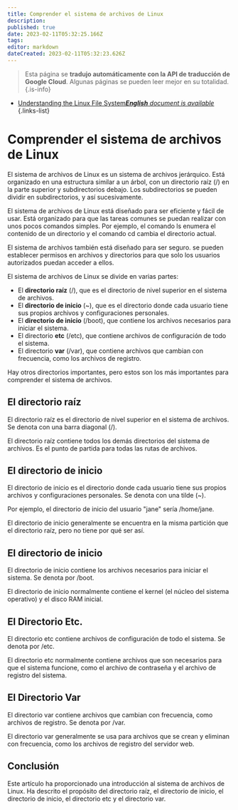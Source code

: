 ```yaml
---
title: Comprender el sistema de archivos de Linux
description: 
published: true
date: 2023-02-11T05:32:25.166Z
tags: 
editor: markdown
dateCreated: 2023-02-11T05:32:23.626Z
---
```


> Esta página se **tradujo automáticamente con la API de traducción de Google Cloud**.
Algunas páginas se pueden leer mejor en su totalidad.{.is-info}



- [Understanding the Linux File System***English** document is available*](/en/Knowledge-base/Linux/understanding-the-linux-file-system)
{.links-list}


# Comprender el sistema de archivos de Linux

El sistema de archivos de Linux es un sistema de archivos jerárquico. Está organizado en una estructura similar a un árbol, con un directorio raíz (/) en la parte superior y subdirectorios debajo. Los subdirectorios se pueden dividir en subdirectorios, y así sucesivamente.

El sistema de archivos de Linux está diseñado para ser eficiente y fácil de usar. Está organizado para que las tareas comunes se puedan realizar con unos pocos comandos simples. Por ejemplo, el comando ls enumera el contenido de un directorio y el comando cd cambia el directorio actual.

El sistema de archivos también está diseñado para ser seguro. se pueden establecer permisos en archivos y directorios para que solo los usuarios autorizados puedan acceder a ellos.

El sistema de archivos de Linux se divide en varias partes:

- El **directorio raíz** (/), que es el directorio de nivel superior en el sistema de archivos.
- El **directorio de inicio** (~), que es el directorio donde cada usuario tiene sus propios archivos y configuraciones personales.
- El **directorio de inicio** (/boot), que contiene los archivos necesarios para iniciar el sistema.
- El directorio **etc** (/etc), que contiene archivos de configuración de todo el sistema.
- El directorio **var** (/var), que contiene archivos que cambian con frecuencia, como los archivos de registro.

Hay otros directorios importantes, pero estos son los más importantes para comprender el sistema de archivos.

## El directorio raíz

El directorio raíz es el directorio de nivel superior en el sistema de archivos. Se denota con una barra diagonal (/).

El directorio raíz contiene todos los demás directorios del sistema de archivos. Es el punto de partida para todas las rutas de archivos.

## El directorio de inicio

El directorio de inicio es el directorio donde cada usuario tiene sus propios archivos y configuraciones personales. Se denota con una tilde (~).

Por ejemplo, el directorio de inicio del usuario "jane" sería /home/jane.

El directorio de inicio generalmente se encuentra en la misma partición que el directorio raíz, pero no tiene por qué ser así.

## El directorio de inicio

El directorio de inicio contiene los archivos necesarios para iniciar el sistema. Se denota por /boot.

El directorio de inicio normalmente contiene el kernel (el núcleo del sistema operativo) y el disco RAM inicial.

## El Directorio Etc.

El directorio etc contiene archivos de configuración de todo el sistema. Se denota por /etc.

El directorio etc normalmente contiene archivos que son necesarios para que el sistema funcione, como el archivo de contraseña y el archivo de registro del sistema.

## El Directorio Var

El directorio var contiene archivos que cambian con frecuencia, como archivos de registro. Se denota por /var.

El directorio var generalmente se usa para archivos que se crean y eliminan con frecuencia, como los archivos de registro del servidor web.

## Conclusión

Este artículo ha proporcionado una introducción al sistema de archivos de Linux. Ha descrito el propósito del directorio raíz, el directorio de inicio, el directorio de inicio, el directorio etc y el directorio var.